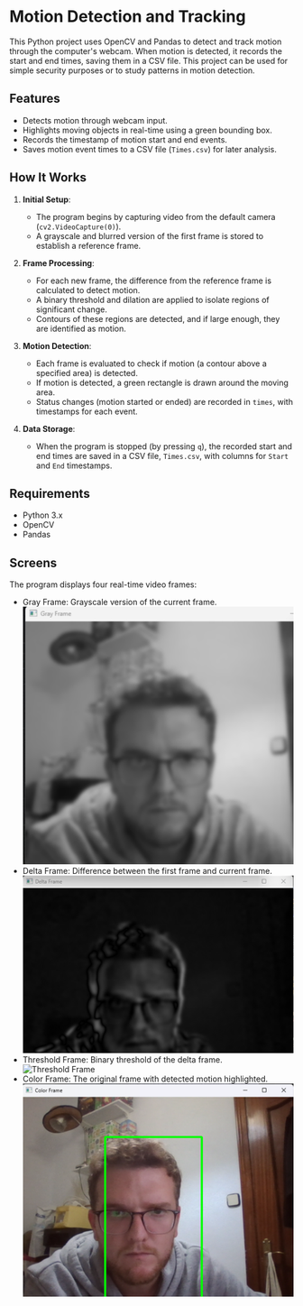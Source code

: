 # Motion Detection and Tracking

This Python project uses OpenCV and Pandas to detect and track motion through the computer's webcam. When motion is detected, it records the start and end times, saving them in a CSV file. This project can be used for simple security purposes or to study patterns in motion detection.

## Features
- Detects motion through webcam input.
- Highlights moving objects in real-time using a green bounding box.
- Records the timestamp of motion start and end events.
- Saves motion event times to a CSV file (`Times.csv`) for later analysis.

## How It Works
1. **Initial Setup**: 
   - The program begins by capturing video from the default camera (`cv2.VideoCapture(0)`).
   - A grayscale and blurred version of the first frame is stored to establish a reference frame.

2. **Frame Processing**:
   - For each new frame, the difference from the reference frame is calculated to detect motion.
   - A binary threshold and dilation are applied to isolate regions of significant change.
   - Contours of these regions are detected, and if large enough, they are identified as motion.

3. **Motion Detection**:
   - Each frame is evaluated to check if motion (a contour above a specified area) is detected.
   - If motion is detected, a green rectangle is drawn around the moving area.
   - Status changes (motion started or ended) are recorded in `times`, with timestamps for each event.

4. **Data Storage**:
   - When the program is stopped (by pressing `q`), the recorded start and end times are saved in a CSV file, `Times.csv`, with columns for `Start` and `End` timestamps.

## Requirements
- Python 3.x
- OpenCV
- Pandas

## Screens
The program displays four real-time video frames:

- Gray Frame: Grayscale version of the current frame.
  ![Gray Frame](Screenshots/Gray_frame.png)
- Delta Frame: Difference between the first frame and current frame.
  ![Delta Frame](Screenshots/Delta_Frame.png)
- Threshold Frame: Binary threshold of the delta frame.
  ![Threshold Frame](Screenshots/Tthreshold_frame.png)
- Color Frame: The original frame with detected motion highlighted.
  ![Color Frame](Screenshots/Color_Frame.png)


